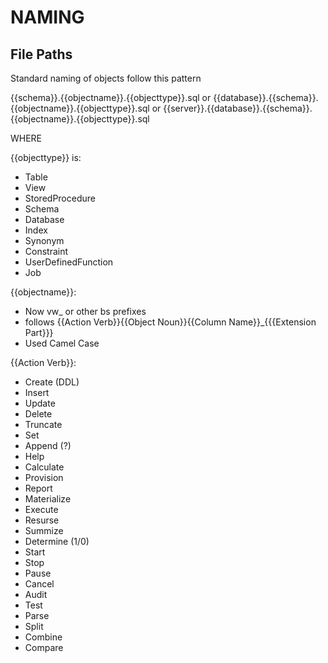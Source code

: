 # NAMING 

## File Paths

Standard naming of objects follow this pattern

{{schema}}.{{objectname}}.{{objecttype}}.sql
or
{{database}}.{{schema}}.{{objectname}}.{{objecttype}}.sql
or
{{server}}.{{database}}.{{schema}}.{{objectname}}.{{objecttype}}.sql

WHERE 

{{objecttype}} is:
* Table
* View
* StoredProcedure
* Schema
* Database
* Index
* Synonym
* Constraint
* UserDefinedFunction
* Job

{{objectname}}:
* Now vw_ or other bs prefixes
* follows {{Action Verb}}{{Object Noun}}{{Column Name}}_{{{Extension Part}}}
* Used Camel Case

{{Action Verb}}:
* Create (DDL)
* Insert
* Update
* Delete
* Truncate
* Set
* Append (?)
* Help
* Calculate
* Provision
* Report
* Materialize
* Execute
* Resurse
* Summize
* Determine (1/0)
* Start
* Stop
* Pause
* Cancel
* Audit
* Test
* Parse
* Split
* Combine
* Compare